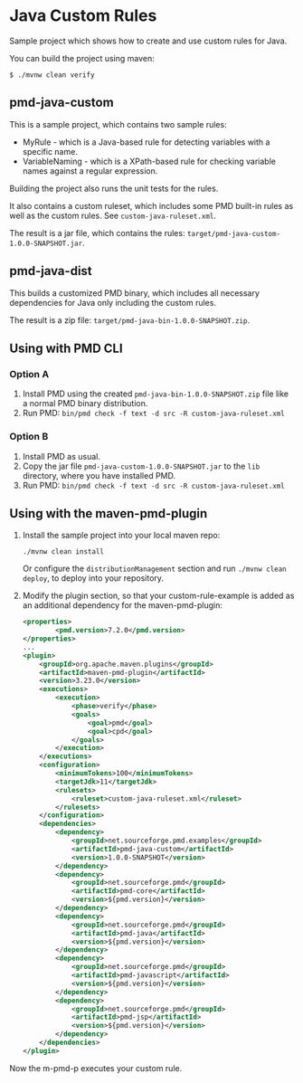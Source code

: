 # Java Custom Rules

Sample project which shows how to create and use custom rules for Java.

You can build the project using maven:

```
$ ./mvnw clean verify
```

## pmd-java-custom

This is a sample project, which contains two sample rules:

*   MyRule - which is a Java-based rule for detecting variables with a specific name.
*   VariableNaming - which is a XPath-based rule for checking variable names against a regular expression.

Building the project also runs the unit tests for the rules.

It also contains a custom ruleset, which includes some PMD built-in rules as well as the custom rules.
See `custom-java-ruleset.xml`.

The result is a jar file, which contains the rules: `target/pmd-java-custom-1.0.0-SNAPSHOT.jar`.

## pmd-java-dist

This builds a customized PMD binary, which includes all necessary dependencies for Java only
including the custom rules.

The result is a zip file: `target/pmd-java-bin-1.0.0-SNAPSHOT.zip`.

## Using with PMD CLI

### Option A

1.  Install PMD using the created `pmd-java-bin-1.0.0-SNAPSHOT.zip` file like a normal PMD binary distribution.
2.  Run PMD: `bin/pmd check -f text -d src -R custom-java-ruleset.xml`

### Option B

1.  Install PMD as usual.
2.  Copy the jar file `pmd-java-custom-1.0.0-SNAPSHOT.jar` to the `lib` directory, where you have
    installed PMD.
3.  Run PMD: `bin/pmd check -f text -d src -R custom-java-ruleset.xml`

## Using with the maven-pmd-plugin

1.  Install the sample project into your local maven repo:

        ./mvnw clean install

    Or configure the `distributionManagement` section and run `./mvnw clean deploy`, to deploy into
    your repository.

2.  Modify the plugin section, so that your custom-rule-example is added as an additional dependency for
    the maven-pmd-plugin:

    ```xml
    <properties>
            <pmd.version>7.2.0</pmd.version>
    </properties>
    ...
    <plugin>
        <groupId>org.apache.maven.plugins</groupId>
        <artifactId>maven-pmd-plugin</artifactId>
        <version>3.23.0</version>
        <executions>
            <execution>
                <phase>verify</phase>
                <goals>
                    <goal>pmd</goal>
                    <goal>cpd</goal>
                </goals>
            </execution>
        </executions>
        <configuration>
            <minimumTokens>100</minimumTokens>
            <targetJdk>11</targetJdk>
            <rulesets>
                <ruleset>custom-java-ruleset.xml</ruleset>
            </rulesets>
        </configuration>
        <dependencies>
            <dependency>
                <groupId>net.sourceforge.pmd.examples</groupId>
                <artifactId>pmd-java-custom</artifactId>
                <version>1.0.0-SNAPSHOT</version>
            </dependency>
            <dependency>
                <groupId>net.sourceforge.pmd</groupId>
                <artifactId>pmd-core</artifactId>
                <version>${pmd.version}</version>
            </dependency>
            <dependency>
                <groupId>net.sourceforge.pmd</groupId>
                <artifactId>pmd-java</artifactId>
                <version>${pmd.version}</version>
            </dependency>
            <dependency>
                <groupId>net.sourceforge.pmd</groupId>
                <artifactId>pmd-javascript</artifactId>
                <version>${pmd.version}</version>
            </dependency>
            <dependency>
                <groupId>net.sourceforge.pmd</groupId>
                <artifactId>pmd-jsp</artifactId>
                <version>${pmd.version}</version>
            </dependency>
        </dependencies>
    </plugin>
    ```

Now the m-pmd-p executes your custom rule.
